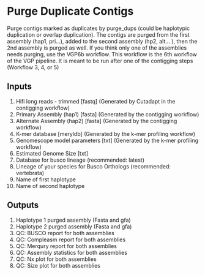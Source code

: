 # Purge Duplicate Contigs

Purge contigs marked as duplicates by purge_dups (could be haplotypic duplication or overlap duplication). The contigs are purged from the first assembly (hap1, pri...), added to the second assembly (hp2, alt... ), then the 2nd assembly is purged as well. If you think only one of the assemblies needs purging, use the VGP6b workflow. 
This workflow is the 6th workflow of the VGP pipeline. It is meant to be run after one of the contigging steps (Workflow 3, 4, or 5)

## Inputs

1. Hifi long reads - trimmed [fastq] (Generated by Cutadapt in the contigging workflow)
2. Primary Assembly (hap1) [fasta] (Generated by the contigging workflow)
3. Alternate Assembly (hap2) [fasta] (Generated by the contigging workflow)
4. K-mer database [meryldb]  (Generated by the k-mer profiling workflow)
5. Genomescope model parameters [txt] (Generated by the k-mer profiling workflow)
6. Estimated Genome Size [txt]
7. Database for busco lineage (recommended: latest) 
8. Lineage of your species for Busco Orthologs (recommended: vertebrata)
9. Name of first haplotype
10. Name of second haplotype


## Outputs

1. Haplotype 1 purged assembly (Fasta and gfa)
2. Haplotype 2 purged assembly (Fasta and gfa)
3. QC: BUSCO report for both assemblies
4. QC: Compleasm report for both assemblies
5. QC: Merqury report for both assemblies
6. QC: Assembly statistics for both assemblies
7. QC: Nx plot for both assemblies
8. QC: Size plot for both assemblies
